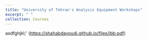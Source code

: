 ```yaml
---
title: "University of Tehran's Analysis Equipment Workshops"
excerpt: " "
collection: Courses
---
```


asdfghjkl;'
(https://shahabdavoudi.github.io/files/ibb.pdf)
